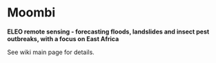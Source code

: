 # Moombi
**ELEO remote sensing - forecasting floods, landslides and insect pest outbreaks, with a focus on East Africa**

See wiki main page for details.
